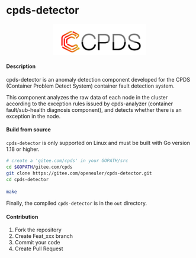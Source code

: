 # cpds-detector
<p align="center">
<a href="https://gitee.com/openeuler/Cpds"><img src="docs/images/cpds-icon.png" alt="banner" width="250px"></a>
</p>


#### Description

cpds-detector is an anomaly detection component developed for the CPDS (Container Problem Detect System) container fault detection system.

This component analyzes the raw data of each node in the cluster according to the exception rules issued by cpds-analyzer (container fault/sub-health diagnosis component), and detects whether there is an exception in the node.


#### Build from source

`cpds-detector` is only supported on Linux and must be built with Go version 1.18 or higher.

```bash
# create a 'gitee.com/cpds' in your GOPATH/src
cd $GOPATH/gitee.com/cpds
git clone https://gitee.com/openeuler/cpds-detector.git
cd cpds-detector

make
```
Finally, the compiled `cpds-detector` is in the `out` directory.


#### Contribution

1.  Fork the repository
2.  Create Feat_xxx branch
3.  Commit your code
4.  Create Pull Request
